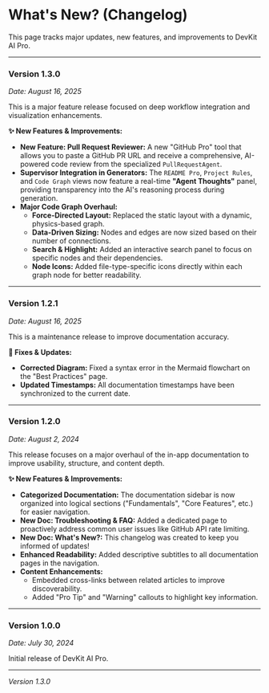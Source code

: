 
# What's New? (Changelog)

This page tracks major updates, new features, and improvements to DevKit AI Pro.

---

### **Version 1.3.0**
*Date: August 16, 2025*

This is a major feature release focused on deep workflow integration and visualization enhancements.

**✨ New Features & Improvements:**
-   **New Feature: Pull Request Reviewer:** A new "GitHub Pro" tool that allows you to paste a GitHub PR URL and receive a comprehensive, AI-powered code review from the specialized `PullRequestAgent`.
-   **Supervisor Integration in Generators:** The `README Pro`, `Project Rules`, and `Code Graph` views now feature a real-time **"Agent Thoughts"** panel, providing transparency into the AI's reasoning process during generation.
-   **Major Code Graph Overhaul:**
    -   **Force-Directed Layout:** Replaced the static layout with a dynamic, physics-based graph.
    -   **Data-Driven Sizing:** Nodes and edges are now sized based on their number of connections.
    -   **Search & Highlight:** Added an interactive search panel to focus on specific nodes and their dependencies.
    -   **Node Icons:** Added file-type-specific icons directly within each graph node for better readability.

---

### **Version 1.2.1**
*Date: August 16, 2025*

This is a maintenance release to improve documentation accuracy.

**🔧 Fixes & Updates:**
-   **Corrected Diagram:** Fixed a syntax error in the Mermaid flowchart on the "Best Practices" page.
-   **Updated Timestamps:** All documentation timestamps have been synchronized to the current date.

---

### **Version 1.2.0**
*Date: August 2, 2024*

This release focuses on a major overhaul of the in-app documentation to improve usability, structure, and content depth.

**✨ New Features & Improvements:**
-   **Categorized Documentation:** The documentation sidebar is now organized into logical sections ("Fundamentals", "Core Features", etc.) for easier navigation.
-   **New Doc: Troubleshooting & FAQ:** Added a dedicated page to proactively address common user issues like GitHub API rate limiting.
-   **New Doc: What's New?:** This changelog was created to keep you informed of updates!
-   **Enhanced Readability:** Added descriptive subtitles to all documentation pages in the navigation.
-   **Content Enhancements:**
    -   Embedded cross-links between related articles to improve discoverability.
    -   Added "Pro Tip" and "Warning" callouts to highlight key information.

---

### **Version 1.0.0**
*Date: July 30, 2024*

Initial release of DevKit AI Pro.

---
*Version 1.3.0*
